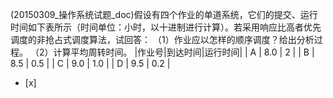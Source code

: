 (20150309_操作系统试题_doc)假设有四个作业的单道系统，它们的提交、运行时间如下表所示（时间单位：小时，以十进制进行计算）。若采用响应比高者优先
调度的非抢占式调度算法，试回答：
（1）作业应以怎样的顺序调度？给出分析过程。
（2）计算平均周转时间。
|作业号|到达时间|运行时间|
| A | 8.0 | 2 |
| B | 8.5 | 0.5 |
| C | 9.0 | 1.0 |
| D | 9.5 | 0.2 |  
- [x]  

